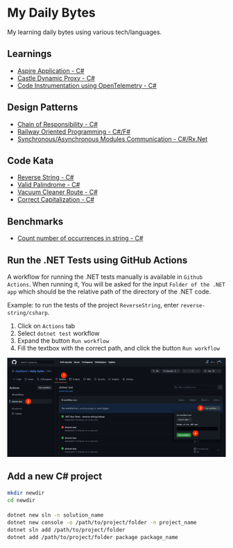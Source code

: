 # My Daily Bytes

My learning daily bytes using various tech/languages.

## Learnings

- [Aspire Application - C#](./learning/aspire)
- [Castle Dynamic Proxy - C#](./learning/castle-dynamic-proxy)
- [Code Instrumentation using OpenTelemetry - C#](./learning/opentelemetry)

## Design Patterns

- [Chain of Responsibility - C#](./patterns/chain-of-responsibility/csharp/)
- [Railway Oriented Programming - C#/F#](./patterns/railway-oriented-programming/dotnet)
- [Synchronous/Asynchronous Modules Communication - C#/Rx.Net](./patterns/modules-communication/csharp/)

## Code Kata

- [Reverse String - C#](./kata/reverse-string/csharp)
- [Valid Palindrome - C#](./kata/valid-palindrome/csharp)
- [Vacuum Cleaner Route - C#](./kata/vaccum-cleaner-route/csharp)
- [Correct Capitalization - C#](./kata/correct-capitalization/csharp)

## Benchmarks

- [Count number of occurrences in string - C#](./benchmarks/Benchmarks.CountOccurencesInString)

## Run the .NET Tests using GitHub Actions

A workflow for running the .NET tests manually is available in `Github Actions`. When running it, You will be asked for the input `Folder of the .NET app` which should be the relative path of the directory of the .NET code.

Example: to run the tests of the project `ReverseString`, enter `reverse-string/csharp`.

1. Click on `Actions` tab
2. Select `dotnet test` workflow
3. Expand the button `Run workflow`
4. Fill the textbox with the correct path, and click the button `Run workflow`

![run the 'dotnet test' workflow manually](./documentation/Manually%20run%20the%20'dotnet%20test'%20workflow.jpg)

## Add a new C# project

```bash
mkdir newdir
cd newdir

dotnet new sln -n solution_name
dotnet new console -o /path/to/project/folder -n project_name
dotnet sln add /path/to/project/folder
dotnet add /path/to/project/folder package package_name
```
